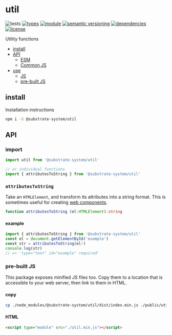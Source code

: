 # util
![tests](https://github.com/substrate-system/util/actions/workflows/nodejs.yml/badge.svg)
[![types](https://img.shields.io/npm/types/@substrate-system/util?style=flat-square)](README.md)
[![module](https://img.shields.io/badge/module-ESM%2FCJS-blue?style=flat-square)](README.md)
[![semantic versioning](https://img.shields.io/badge/semver-2.0.0-blue?logo=semver&style=flat-square)](https://semver.org/)
[![dependencies](https://img.shields.io/badge/dependencies-zero-brightgreen.svg?style=flat-square)](package.json)
[![license](https://img.shields.io/badge/license-MIT-brightgreen.svg?style=flat-square)](LICENSE)

Utility functions

<!-- toc -->

- [install](#install)
- [API](#api)
  * [ESM](#esm)
  * [Common JS](#common-js)
- [use](#use)
  * [JS](#js)
  * [pre-built JS](#pre-built-js)

<!-- tocstop -->

## install

Installation instructions

```sh
npm i -S @substrate-system/util
```

## API

### import

```js
import util from '@substrate-system/util'

// or individual functions
import { attributesToString } from '@substrate-system/util'
```

### `attributesToString` 

Take an `HTMLElement`, and transform its attributes into a string format. This is sometimes useful for creating [web components](https://developer.mozilla.org/en-US/docs/Web/API/Web_components).

```ts
function attributesToString (el:HTMLElement):string
```

#### example
```ts
import { attributesToString } from '@substrate-system/util'
const el = document.getElementById('example')
const str = attributesToString(el!)
console.log(str)
// => 'type="text" id="example" required'
```

### pre-built JS
This package exposes minified JS files too. Copy them to a location that is
accessible to your web server, then link to them in HTML.

#### copy
```sh
cp ./node_modules/@substrate-system/util/dist/index.min.js ./public/util.min.js
```

#### HTML
```html
<script type="module" src="./util.min.js"></script>
```
